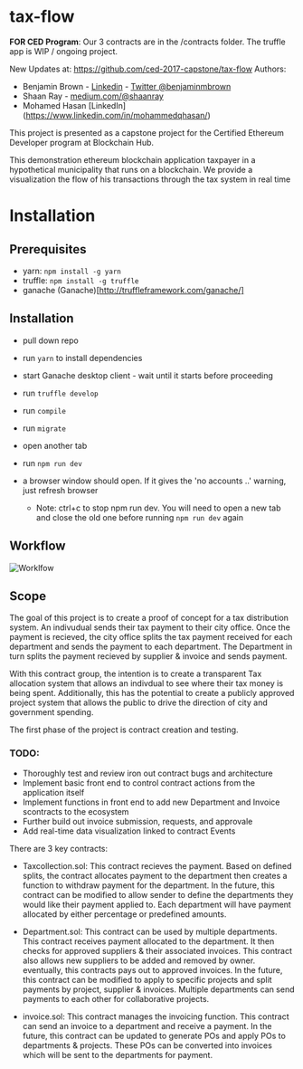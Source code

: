 # tax-flow

**FOR CED Program**: Our 3 contracts are in the /contracts folder. The truffle app is WIP / ongoing project.

New Updates at: https://github.com/ced-2017-capstone/tax-flow
Authors:
* Benjamin Brown - [Linkedin](https://www.linkedin.com/in/benjaminmichaelbrown/) - [Twitter @benjaminmbrown](http://twitter.com/benjaminmbrown)
* Shaan Ray - [medium.com/@shaanray](http://medium.com/@shaanray)
* Mohamed Hasan [LinkedIn] (https://www.linkedin.com/in/mohammedqhasan/)

This project is presented as a capstone project for the Certified Ethereum Developer program at Blockchain Hub.

This demonstration ethereum blockchain application taxpayer in a hypothetical municipality that runs on a blockchain. We provide a visualization the flow of his transactions through the tax system in real time

# Installation

## Prerequisites
* yarn: `npm install -g yarn`
* truffle: `npm install -g truffle`
* ganache (Ganache)[http://truffleframework.com/ganache/]

## Installation
* pull down repo
* run `yarn` to install dependencies
* start Ganache desktop client - wait until it starts before proceeding
* run `truffle develop`
* run `compile`
* run `migrate`
* open another tab
* run `npm run dev` 
* a browser window should open. If it gives the 'no accounts ..' warning, just refresh browser

  * Note: ctrl+c to stop npm run dev. You will need to open a new tab and close the old one before running `npm run dev` again


## Workflow

![Worklfow](Workflow.png)


## Scope
The goal of this project is to create a proof of concept for a tax distribution system. An indivudual sends their tax payment to their city office. Once the payment is recieved, the city office splits the tax payment received for each department and sends the payment to each department. The Department in turn splits the payment recieved by supplier & invoice and sends payment.

With this contract group, the intention is to create a transparent Tax allocation system that allows an indivdual to see where their tax money is being spent. Additionally, this has the potential to create a publicly approved project system that allows the public to drive the direction of city and government spending.

The first phase of the project is contract creation and testing.
### TODO: 

* Thoroughly test and review iron out contract bugs and architecture
* Implement basic front end to control contract actions from the application itself
* Implement functions in front end to add new Department and Invoice scontracts to the ecosystem
* Further build out invoice submission, requests, and approvale
* Add real-time data visualization linked to contract Events



There are 3 key contracts:
* Taxcollection.sol: This contract recieves the payment. Based on defined splits, the contract allocates payment to the department then creates a function to withdraw payment for the department. In the future, this contract can be modified to allow sender to define the departments they would like their payment applied to. Each department will have payment allocated by either percentage or predefined amounts.

* Department.sol: This contract can be used by multiple departments. This contract receives payment allocated to the department. It then checks for approved suppliers & their associated invoices. This contract also allows new suppliers to be added and removed by owner. eventually, this contracts pays out to approved invoices. In the future, this contract can be modified to apply to specific projects and split payments by project, supplier & invoices. Multiple departments can send payments to each other for collaborative projects.

* invoice.sol: This contract manages the invoicing function. This contract can send an invoice to a department and receive a payment. In the future, this contract can be updated to generate POs and apply POs to departments & projects. These POs can be converted into invoices which will be sent to the departments for payment.

